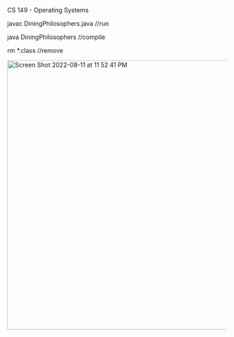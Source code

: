CS 149 - Operating Systems

javac DiningPhilosophers.java //run

java DiningPhilosophers //compile

rm \*.class //remove

<img width="619" alt="Screen Shot 2022-08-11 at 11 52 41 PM" src="https://user-images.githubusercontent.com/53539494/184300440-44bee310-0c71-420c-abf6-a66b5fac0c57.png">
